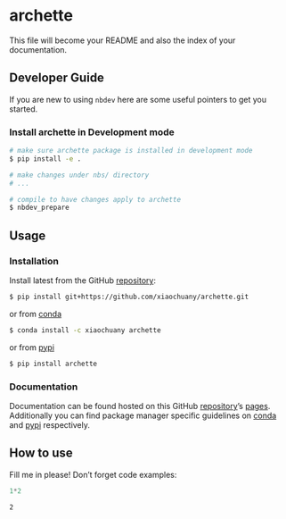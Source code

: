 # archette


<!-- WARNING: THIS FILE WAS AUTOGENERATED! DO NOT EDIT! -->

This file will become your README and also the index of your
documentation.

## Developer Guide

If you are new to using `nbdev` here are some useful pointers to get you
started.

### Install archette in Development mode

``` sh
# make sure archette package is installed in development mode
$ pip install -e .

# make changes under nbs/ directory
# ...

# compile to have changes apply to archette
$ nbdev_prepare
```

## Usage

### Installation

Install latest from the GitHub
[repository](https://github.com/xiaochuany/archette):

``` sh
$ pip install git+https://github.com/xiaochuany/archette.git
```

or from [conda](https://anaconda.org/xiaochuany/archette)

``` sh
$ conda install -c xiaochuany archette
```

or from [pypi](https://pypi.org/project/archette/)

``` sh
$ pip install archette
```

### Documentation

Documentation can be found hosted on this GitHub
[repository](https://github.com/xiaochuany/archette)’s
[pages](https://xiaochuany.github.io/archette/). Additionally you can
find package manager specific guidelines on
[conda](https://anaconda.org/xiaochuany/archette) and
[pypi](https://pypi.org/project/archette/) respectively.

## How to use

Fill me in please! Don’t forget code examples:

``` python
1*2
```

    2
